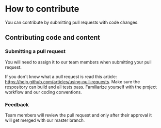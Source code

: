 # How to contribute

You can contribute by submitting pull requests with code changes.

## Contributing code and content

### Submitting a pull request

You will need to assign it to our team members when submitting your pull request. 

If you don't know what a pull request is read this article: https://help.github.com/articles/using-pull-requests. Make sure the respository can build and all tests pass. Familiarize yourself with the project workflow and our coding conventions.

### Feedback

Team members will review the pull request and only after their approval it will get merged with our master branch.
